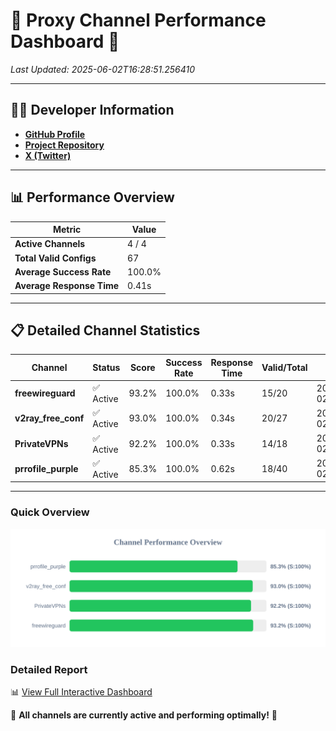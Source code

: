 # 🌟 Proxy Channel Performance Dashboard 🌟

_Last Updated: 2025-06-02T16:28:51.256410_

---

## 👩‍💻 Developer Information

- **[GitHub Profile](https://github.com/4n0nymou3)**  
- **[Project Repository](https://github.com/4n0nymou3/multi-proxy-config-fetcher)**  
- **[X (Twitter)](https://x.com/4n0nymou3)**  

---

## 📊 Performance Overview

| Metric                | Value       |
|-----------------------|-------------|
| **Active Channels**   | 4 / 4       |
| **Total Valid Configs** | 67          |
| **Average Success Rate** | 100.0%      |
| **Average Response Time** | 0.41s       |

---

## 📋 Detailed Channel Statistics

| Channel          | Status     | Score  | Success Rate | Response Time | Valid/Total | Last Success               |
|------------------|------------|--------|--------------|---------------|-------------|----------------------------|
| **freewireguard**  | ✅ Active  | 93.2%  | 100.0% | 0.33s         | 15/20       | 2025-06-02T16:28:51.254941 |
| **v2ray_free_conf**  | ✅ Active  | 93.0%  | 100.0% | 0.34s         | 20/27       | 2025-06-02T16:28:50.530121 |
| **PrivateVPNs**  | ✅ Active  | 92.2%  | 100.0% | 0.33s         | 14/18       | 2025-06-02T16:28:50.898125 |
| **prrofile_purple**  | ✅ Active  | 85.3%  | 100.0% | 0.62s         | 18/40       | 2025-06-02T16:28:50.148399 |

---

### Quick Overview
<div align="center">
  <a href="https://raw.githubusercontent.com/nullluser/NullRepo/refs/heads/main/assets/channel_stats_chart.svg">
    <img src="https://raw.githubusercontent.com/nullluser/NullRepo/refs/heads/main/assets/channel_stats_chart.svg" alt="Source Performance Statistics" width="800">
  </a>
</div>

### Detailed Report
📊 [View Full Interactive Dashboard](https://htmlpreview.github.io/?https://github.com/nullluser/NullRepo/blob/main/assets/performance_report.html)

🎉 **All channels are currently active and performing optimally!** 🎉

